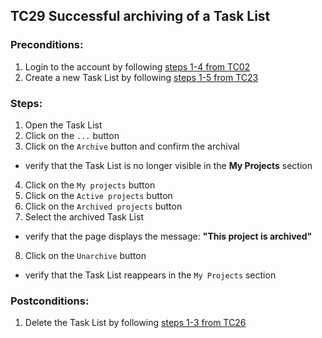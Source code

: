 ## TC29 Successful archiving of a Task List
### Preconditions:
1. Login to the account by following [steps 1-4 from TC02](TC02.md)
2. Create a new Task List by following [steps 1-5 from TC23](TC23.md)
### Steps:
1. Open the Task List
2. Click on the `...` button
3. Click on the `Archive` button and confirm the archival
* verify that the Task List is no longer visible in the **My Projects** section
4. Click on the `My projects` button
5. Click on the `Active projects` button
6. Click on the `Archived projects` button
7. Select the archived Task List
* verify that the page displays the message: **"This project is archived"**
8. Click on the `Unarchive` button
* verify that the Task List reappears in the `My Projects` section
### Postconditions:
1. Delete the Task List by following [steps 1-3 from TC26](TC26.md)